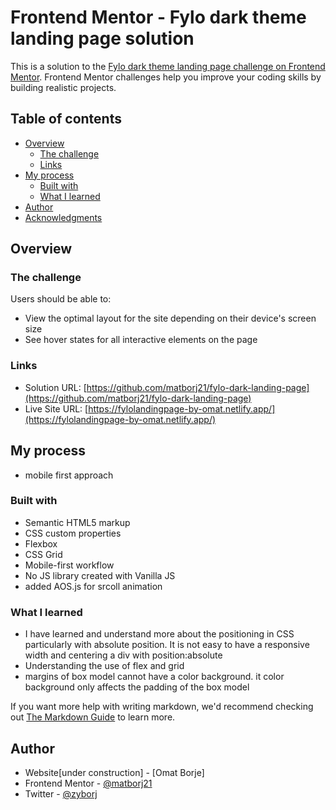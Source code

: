 # Frontend Mentor - Fylo dark theme landing page solution

This is a solution to the [Fylo dark theme landing page challenge on Frontend Mentor](https://www.frontendmentor.io/challenges/fylo-dark-theme-landing-page-5ca5f2d21e82137ec91a50fd). Frontend Mentor challenges help you improve your coding skills by building realistic projects. 

## Table of contents

- [Overview](#overview)
  - [The challenge](#the-challenge)
  - [Links](#links)
- [My process](#my-process)
  - [Built with](#built-with)
  - [What I learned](#what-i-learned)
- [Author](#author)
- [Acknowledgments](#acknowledgments)



## Overview

### The challenge

Users should be able to:

- View the optimal layout for the site depending on their device's screen size
- See hover states for all interactive elements on the page

### Links

- Solution URL: [https://github.com/matborj21/fylo-dark-landing-page](https://github.com/matborj21/fylo-dark-landing-page)
- Live Site URL: [https://fylolandingpage-by-omat.netlify.app/](https://fylolandingpage-by-omat.netlify.app/)

## My process
  - mobile first approach

### Built with

- Semantic HTML5 markup
- CSS custom properties
- Flexbox
- CSS Grid
- Mobile-first workflow
- No JS library created with Vanilla JS
- added AOS.js for srcoll animation



### What I learned

 - I have learned and understand more about the positioning in CSS particularly with absolute position. It is not easy to have a responsive width and centering a div with position:absolute
 - Understanding the use of flex and grid
 - margins of box model cannot have a color background. it color background only affects the padding of the box model

If you want more help with writing markdown, we'd recommend checking out [The Markdown Guide](https://www.markdownguide.org/) to learn more.



## Author

- Website[under construction] - [Omat Borje]
- Frontend Mentor - [@matborj21](https://www.frontendmentor.io/profile/matborj21)
- Twitter - [@zyborj](https://www.twitter.com/zyborj)


